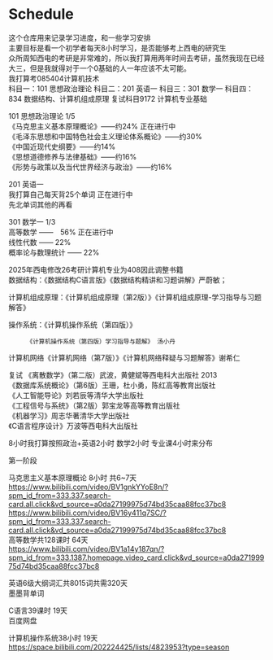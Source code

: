 # Schedule
这个仓库用来记录学习进度，和一些学习安排  
主要目标是看一个初学者每天8小时学习，是否能够考上西电的研究生  
众所周知西电的考研是非常难的，所以我打算用两年时间去考研，虽然我现在已经大三，但是我就得对于一个0基础的人一年应该不太可能。  
我打算考085404计算机技术  
科目一：101 思想政治理论       科目二：201 英语一      科目三：301 数学一     科目四：834 数据结构、计算机组成原理    复试科目9172 计算机专业基础  

101 思想政治理论  1/5  
《马克思主义基本原理概论》——约24%  正在进行中  
《毛泽东思想和中国特色社会主义理论体系概论》——约30%  
《中国近现代史纲要》——约14%  
《思想道德修养与法律基础》——约16%  
《形势与政策以及当代世界经济与政治》——约16%  

201 英语一  
我打算自己每天背25个单词  正在进行中  
先北单词其他的再看  

301 数学一  1/3  
高等数学 ——　56%    正在进行中  
线性代数 ——  22%  
概率论与数理统计 —— 22%  

2025年西电修改26考研计算机专业为408因此调整书籍  
数据结构：《数据结构C语言版》《数据结构精讲和习题讲解》严蔚敏；  

计算机组成原理：《计算机组成原理（第2版）》《计算机组成原理-学习指导与习题解答》  

操作系统：《计算机操作系统（第四版）》  

         《计算机操作系统（第四版）学习指导与题解》 汤小丹  

计算机网络《计算机网络（第7版）》《计算机网络释疑与习题解答》谢希仁  

复试
《离散数学》（第二版）武波，黄健斌等西电科大出版社 2013  
《数据库系统概论》（第6版）王珊，杜小勇，陈红高等教育出版社  
《人工智能导论》刘若辰等清华大学出版社  
《工程信号与系统》（第2版）郭宝龙等高等教育出版社  
《机器学习》周志华著清华大学出版社  
《C语言程序设计》万波等西电科大出版社  


8小时我打算按照政治+英语2小时 数学2小时 专业课4小时来分布  

第一阶段  

马克思主义基本原理概论  8小时 共6~7天  
https://www.bilibili.com/video/BV1gnkYYoE8n/?spm_id_from=333.337.search-card.all.click&vd_source=a0da27199975d74bd35caa88fcc37bc8   
https://www.bilibili.com/video/BV16y411q7SC/?spm_id_from=333.337.search-card.all.click&vd_source=a0da27199975d74bd35caa88fcc37bc8  
高等数学共128课时 64天  
https://www.bilibili.com/video/BV1a14y187qn/?spm_id_from=333.1387.homepage.video_card.click&vd_source=a0da27199975d74bd35caa88fcc37bc8  

英语6级大纲词汇共8015词共需320天  
墨墨背单词  

C语言39课时 19天  
百度网盘  

计算机操作系统38小时 19天  
https://space.bilibili.com/202224425/lists/4823953?type=season  
